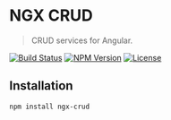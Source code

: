 NGX CRUD
========

> CRUD services for Angular.


[![Build Status](https://img.shields.io/travis/redaxmedia/ngx-crud.svg)](https://travis-ci.org/redaxmedia/ngx-crud)
[![NPM Version](https://img.shields.io/npm/v/ngx-crud.svg)](https://npmjs.com/package/ngx-crud)
[![License](https://img.shields.io/npm/l/ngx-crud.svg)](https://npmjs.com/package/ngx-crud)


Installation
------------

```
npm install ngx-crud
```
